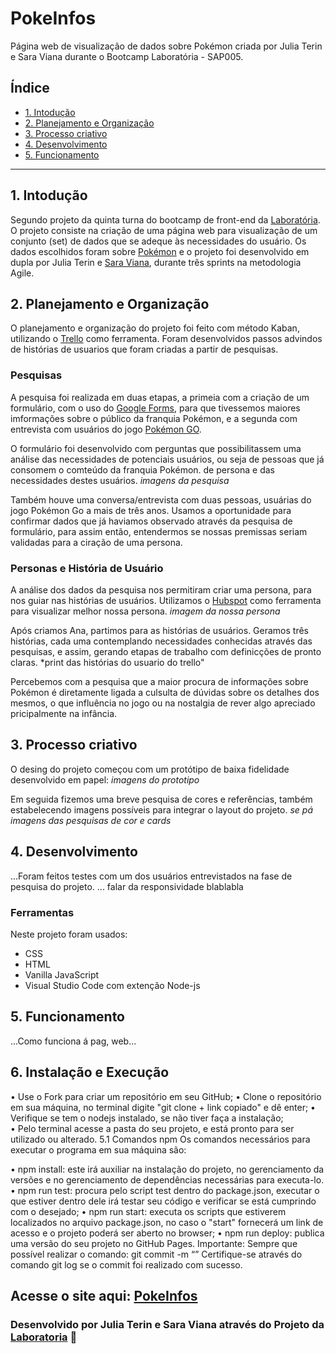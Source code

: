 # PokeInfos
 
Página web de visualização de dados sobre Pokémon criada por Julia Terin e Sara Viana durante o Bootcamp Laboratória - SAP005.

## Índice

* [1. Intodução](#1-intodução)
* [2. Planejamento e Organização](#2-planejamento-e-organização)
* [3. Processo criativo](#3-processo-criativo)
* [4. Desenvolvimento](#4-desenvolvimento)
* [5. Funcionamento](#5-funcionamento)

***

## 1. Intodução

Segundo projeto da quinta turna do bootcamp de front-end da [Laboratória](https://github.com/Laboratoria).
O projeto consiste na criação de uma página web para visualização de um conjunto (set) de dados que se adeque às necessidades do usuário. Os dados escolhidos foram sobre [Pokémon](https://pt.wikipedia.org/wiki/Pok%C3%A9mon) e o projeto foi desenvolvido em dupla por Julia Terin e [Sara Viana](https://github.com/SaraOhara), durante três sprints na metodologia Agile.

## 2. Planejamento e Organização

O planejamento e organização do projeto foi feito com método Kaban, utilizando o [Trello](https://trello.com/) como ferramenta. Foram desenvolvidos passos advindos de histórias de usuarios que foram criadas a partir de pesquisas.

### Pesquisas

A pesquisa foi realizada em duas etapas, a primeia com a criação de um formulário, com o uso do [Google Forms](https://workspace.google.com/intl/pt-BR/products/forms/?utm_source=google&utm_medium=cpc&utm_campaign=latam-BR-all-pt-dr-bkws-all-all-trial-e-dr-1009103-LUAC0011908&utm_content=text-ad-none-any-DEV_c-CRE_470571214281-ADGP_BKWS%20%7C%20Multi%20~%20Forms-KWID_43700057676889044-kwd-10647024857&utm_term=KW_google%20forms-ST_google%20forms&gclid=Cj0KCQiA2af-BRDzARIsAIVQUOeEjlhwWNjUEvxMxrVVHxE3bKqfabN3RMNj1c4ZByvIbU8LYcodkhEaArlTEALw_wcB&gclsrc=aw.ds), para que tivessemos maiores imformações sobre o público da franquia Pokémon, e a segunda com entrevista com usuários do jogo [Pokémon GO](https://pokemongolive.com/pt_br/).

O formulário foi desenvolvido com perguntas que possibilitassem uma análise das necessidades de potenciais usuários, ou seja de pessoas que já consomem o comteúdo da franquia Pokémon. de persona e das necessidades destes usuários.
*imagens da pesquisa*

Também houve uma conversa/entrevista com duas pessoas, usuárias do jogo Pokémon Go a mais de três anos. Usamos a oportunidade para confirmar dados que já haviamos observado através da pesquisa de formulário, para assim então, entendermos se nossas premissas seriam validadas para a ciração de uma persona. 

### Personas e História de Usuário

A análise dos dados da pesquisa nos permitiram criar uma persona, para nos guiar nas histórias de usuários. Utilizamos o [Hubspot](https://www.hubspot.com/make-my-persona) como ferramenta para visualizar melhor nossa persona.
*imagem da nossa persona*

Após criamos Ana, partimos para as histórias de usuários. Geramos três histórias, cada uma contemplando necessidades conhecidas através das pesquisas, e assim, gerando etapas de trabalho com definicções de pronto claras.
*print das histórias do usuario do trello"

Percebemos com a pesquisa que a maior procura de informações sobre Pokémon é diretamente ligada a culsulta de dúvidas sobre os detalhes dos mesmos, o que influência no jogo ou na nostalgia de rever algo apreciado pricipalmente na infância. 

## 3. Processo criativo

O desing do projeto começou com um protótipo de baixa fidelidade desenvolvido em papel:
*imagens do prototipo*


Em seguida fizemos uma breve pesquisa de cores e referências, também estabelecendo imagens possíveis para integrar o layout do projeto.
*se pá imagens das pesquisas de cor e cards*


## 4. Desenvolvimento


...Foram feitos testes com um dos usuários entrevistados na fase de pesquisa do projeto. ... falar da responsividade blablabla

### Ferramentas
Neste projeto foram usados:

* CSS
* HTML
* Vanilla JavaScript
* Visual Studio Code com extenção Node-js


## 5. Funcionamento
...Como funciona á pag, web...


## 6. Instalação e Execução
• Use o Fork para criar um repositório em seu GitHub;
• Clone o repositório em sua máquina, no terminal digite 
"git clone + link copiado" e dê enter;
• Verifique se tem o nodejs instalado, se não tiver faça 
a instalação;  
• Pelo terminal acesse a pasta do seu projeto, e está pronto 
para ser utilizado ou alterado.
5.1 Comandos npm
Os comandos necessários para executar o programa em sua máquina são:

• npm install: este irá auxiliar na instalação do projeto, 
no gerenciamento da versões e no 
gerenciamento de dependências necessárias para executa-lo.
• npm run test: procura pelo script test dentro do package.json, 
executar o que estiver dentro dele 
irá testar seu código e verificar se está cumprindo com o desejado; 
• npm run start: executa os scripts que estiverem localizados no 
arquivo package.json, no caso o 
"start"
fornecerá um link de acesso e o projeto poderá ser aberto no browser;
• npm run deploy: publica uma versão do seu projeto no GitHub Pages.
Importante: Sempre que possível realizar o comando: git commit -m “”
Certifique-se através do comando git log se o commit foi realizado com sucesso.


## Acesse o site aqui: [PokeInfos]()


### Desenvolvido por Julia Terin e Sara Viana através do Projeto da [Laboratoria](https://www.laboratoria.la/) 💛

